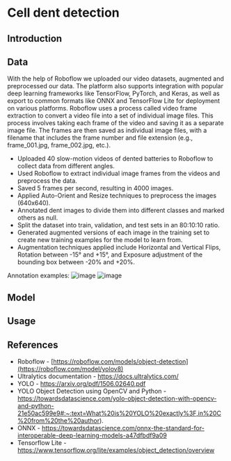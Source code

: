 # Cell dent detection

## Introduction

## Data
With the help of Roboflow we uploaded our video datasets, augmented and preprocessed our data. The platform also supports integration with popular deep learning frameworks like TensorFlow, PyTorch, and Keras, as well as export to common formats like ONNX and TensorFlow Lite for deployment on various platforms. 
Roboflow uses a process called video frame extraction to convert a video file into a set of individual image files. This process involves taking each frame of the video and saving it as a separate image file. The frames are then saved as individual image files, with a filename that includes the frame number and file extension (e.g., frame_001.jpg, frame_002.jpg, etc.).
*	Uploaded 40 slow-motion videos of dented batteries to Roboflow to collect data from different angles.
* Used Roboflow to extract individual image frames from the videos and preprocess the data.
*	Saved 5 frames per second, resulting in 4000 images.
*	Applied Auto-Orient and Resize techniques to preprocess the images (640x640).
*	Annotated dent images to divide them into different classes and marked others as null.
*	Split the dataset into train, validation, and test sets in an 80:10:10 ratio.
*	Generated augmented versions of each image in the training set to create new training examples for the model to learn from.
*	Augmentation techniques applied include Horizontal and Vertical Flips, Rotation between -15° and +15°, and Exposure adjustment of the bounding box between -20% and +20%.

Annotation examples:
![image](https://user-images.githubusercontent.com/96420770/229296226-65412aa5-09f7-4c19-be93-a7685f372910.png)
![image](https://user-images.githubusercontent.com/96420770/229296232-d0139473-ce95-4967-a4e3-aaf8c29db80d.png)

## Model

## Usage

## References
* Roboflow - [https://roboflow.com/models/object-detection](https://roboflow.com/model/yolov8)
* Ultralytics documentation - https://docs.ultralytics.com/
* YOLO - https://arxiv.org/pdf/1506.02640.pdf
* YOLO Object Detection using OpenCV and Python - https://towardsdatascience.com/yolo-object-detection-with-opencv-and-python-21e50ac599e9#:~:text=What%20is%20YOLO%20exactly%3F,in%20C%20from%20the%20author).
* ONNX - https://towardsdatascience.com/onnx-the-standard-for-interoperable-deep-learning-models-a47dfbdf9a09
* Tensorflow Lite - https://www.tensorflow.org/lite/examples/object_detection/overview
